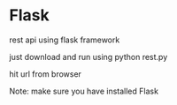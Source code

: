 # Flask

rest api using flask framework

just download and run using python rest.py

hit url from browser 

Note: make sure you have installed Flask 